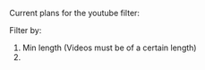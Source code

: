 Current plans for the youtube filter:

Filter by:
1. Min length (Videos must be of a certain length)
2. 